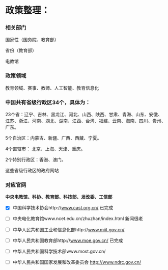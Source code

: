 # 政策整理：

 

### 相关部门

国家性（国务院、教育部）

省份（教育部）

电教馆

 

###  政策领域

教育领域、赛事、教师、人工智能、教育信息化

 

### 中国共有省级行政区34个，具体为： 

23个省：辽宁、吉林、黑龙江、河北、山西、陕西、甘肃、青海、山东、安徽、江苏、浙江、河南、湖北、湖南、江西、台湾、福建、云南、海南、四川、贵州、广东。 

5个自治区：内蒙古、新疆、广西、西藏、宁夏。 

4个直辖市： 北京、上海、天津、重庆。 

2个特别行政区：香港、澳门。

这些省级行政区的政府网站



### 对应官网

**中央电教馆、科协、教育部、科技部、发改委、工信部**

- [x] 中国科学技术协会http://www.cast.org.cn/  已完成
- [ ] 中央电化教育馆www.ncet.edu.cn/zhuzhan/index.html   新闻很老
- [ ] 中华人民共和国工业和信息化部http://www.miit.gov.cn/
- [ ] 中华人民共和国教育部http://www.moe.gov.cn/  已完成
- [ ] 中华人民共和国科学技术部www.most.gov.cn/
- [ ] 中华人民共和国国家发展和改革委员会 http://www.ndrc.gov.cn/

 

 

 